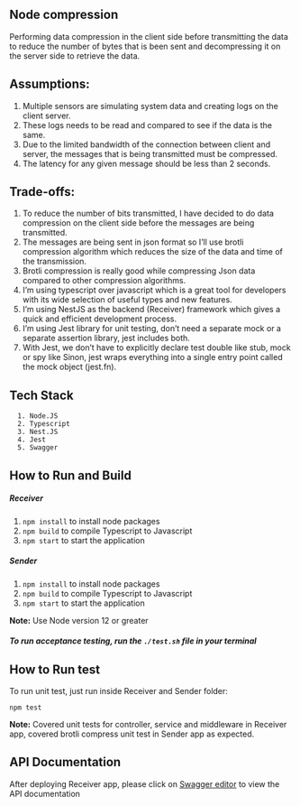 ## Node compression

Performing data compression in the client side before transmitting the data to reduce the number of bytes that is been sent and decompressing it on the server side to retrieve the data.

## Assumptions:

1. Multiple sensors are simulating system data and creating logs on the client server.
2. These logs needs to be read and compared to see if the data is the same.
3. Due to the limited bandwidth of the connection between client and server, the messages that is being transmitted must be compressed.
4. The latency for any given message should be less than 2 seconds.
    
## Trade-offs:

1. To reduce the number of bits transmitted, I have decided to do data compression on the client side before the messages are being transmitted.
2. The messages are being sent in json format so I’ll use brotli compression algorithm which reduces the size of the data and time of the transmission.
3. Brotli compression is really good while compressing Json data compared to other compression algorithms.
4. I’m using typescript over javascript which is a great tool for developers with its wide selection of useful types and new features.
5. I’m using NestJS as the backend (Receiver) framework which gives a quick and efficient development process.
6. I’m using Jest library for unit testing, don’t need a separate mock or a separate assertion library, jest includes both.
7. With Jest, we don’t have to explicitly declare test double like stub, mock or spy like Sinon, jest wraps everything into a single entry point called the mock object (jest.fn).

## Tech Stack

      1. Node.JS
      2. Typescript
      3. Nest.JS
      4. Jest
      5. Swagger
      
## How to Run and Build

##### Receiver

1. ```npm install``` to install node packages
2. ```npm build``` to compile Typescript to Javascript
3. ```npm start``` to start the application

##### Sender

1. ```npm install``` to install node packages
2. ```npm build``` to compile Typescript to Javascript
3. ```npm start``` to start the application 

**Note:** Use Node version 12 or greater  

##### To run acceptance testing, run the ```./test.sh``` file in your terminal

## How to Run test


To run unit test, just run inside Receiver and Sender folder:

```npm test```

**Note:** Covered unit tests for controller, service and middleware in Receiver app, covered brotli compress unit test in Sender app as expected. 

## API Documentation

After deploying Receiver app, please click on [Swagger editor](http://localhost:3000/api-docs "API Doc") to view the API documentation
